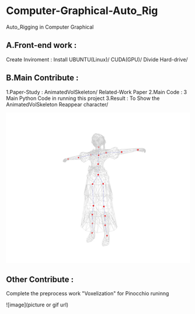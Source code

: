 # Computer-Graphical-Auto_Rig
Auto_Rigging in Computer Graphical


## A.Front-end work : 
Create Inviroment : Install UBUNTU(Linux)/ CUDA(GPU)/ Divide Hard-drive/ 

## B.Main Contribute : 
1.Paper-Study :  AnimatedVolSkeleton/ Related-Work Paper
2.Main Code : 3 Main Python Code in running this project 
3.Result : To Show the AnimatedVolSkeleton Reappear character/ 

![image](AVS.jpg)

## Other Contribute : 
Complete the preprocess work "Voxelization" for Pinocchio runinng 

![image](picture or gif url)

